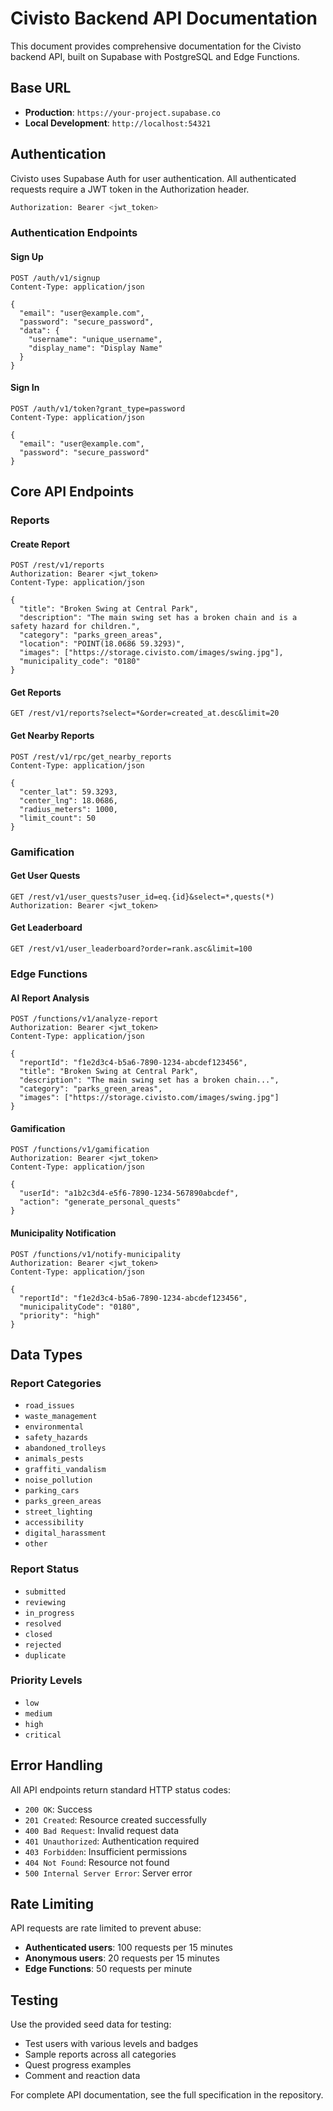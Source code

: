 # Civisto Backend API Documentation

This document provides comprehensive documentation for the Civisto backend API, built on Supabase with PostgreSQL and Edge Functions.

## Base URL

- **Production**: `https://your-project.supabase.co`
- **Local Development**: `http://localhost:54321`

## Authentication

Civisto uses Supabase Auth for user authentication. All authenticated requests require a JWT token in the Authorization header.

```bash
Authorization: Bearer <jwt_token>
```

### Authentication Endpoints

#### Sign Up
```http
POST /auth/v1/signup
Content-Type: application/json

{
  "email": "user@example.com",
  "password": "secure_password",
  "data": {
    "username": "unique_username",
    "display_name": "Display Name"
  }
}
```

#### Sign In
```http
POST /auth/v1/token?grant_type=password
Content-Type: application/json

{
  "email": "user@example.com",
  "password": "secure_password"
}
```

## Core API Endpoints

### Reports

#### Create Report
```http
POST /rest/v1/reports
Authorization: Bearer <jwt_token>
Content-Type: application/json

{
  "title": "Broken Swing at Central Park",
  "description": "The main swing set has a broken chain and is a safety hazard for children.",
  "category": "parks_green_areas",
  "location": "POINT(18.0686 59.3293)",
  "images": ["https://storage.civisto.com/images/swing.jpg"],
  "municipality_code": "0180"
}
```

#### Get Reports
```http
GET /rest/v1/reports?select=*&order=created_at.desc&limit=20
```

#### Get Nearby Reports
```http
POST /rest/v1/rpc/get_nearby_reports
Content-Type: application/json

{
  "center_lat": 59.3293,
  "center_lng": 18.0686,
  "radius_meters": 1000,
  "limit_count": 50
}
```

### Gamification

#### Get User Quests
```http
GET /rest/v1/user_quests?user_id=eq.{id}&select=*,quests(*)
Authorization: Bearer <jwt_token>
```

#### Get Leaderboard
```http
GET /rest/v1/user_leaderboard?order=rank.asc&limit=100
```

### Edge Functions

#### AI Report Analysis
```http
POST /functions/v1/analyze-report
Authorization: Bearer <jwt_token>
Content-Type: application/json

{
  "reportId": "f1e2d3c4-b5a6-7890-1234-abcdef123456",
  "title": "Broken Swing at Central Park",
  "description": "The main swing set has a broken chain...",
  "category": "parks_green_areas",
  "images": ["https://storage.civisto.com/images/swing.jpg"]
}
```

#### Gamification
```http
POST /functions/v1/gamification
Authorization: Bearer <jwt_token>
Content-Type: application/json

{
  "userId": "a1b2c3d4-e5f6-7890-1234-567890abcdef",
  "action": "generate_personal_quests"
}
```

#### Municipality Notification
```http
POST /functions/v1/notify-municipality
Authorization: Bearer <jwt_token>
Content-Type: application/json

{
  "reportId": "f1e2d3c4-b5a6-7890-1234-abcdef123456",
  "municipalityCode": "0180",
  "priority": "high"
}
```

## Data Types

### Report Categories
- `road_issues`
- `waste_management`
- `environmental`
- `safety_hazards`
- `abandoned_trolleys`
- `animals_pests`
- `graffiti_vandalism`
- `noise_pollution`
- `parking_cars`
- `parks_green_areas`
- `street_lighting`
- `accessibility`
- `digital_harassment`
- `other`

### Report Status
- `submitted`
- `reviewing`
- `in_progress`
- `resolved`
- `closed`
- `rejected`
- `duplicate`

### Priority Levels
- `low`
- `medium`
- `high`
- `critical`

## Error Handling

All API endpoints return standard HTTP status codes:

- `200 OK`: Success
- `201 Created`: Resource created successfully
- `400 Bad Request`: Invalid request data
- `401 Unauthorized`: Authentication required
- `403 Forbidden`: Insufficient permissions
- `404 Not Found`: Resource not found
- `500 Internal Server Error`: Server error

## Rate Limiting

API requests are rate limited to prevent abuse:
- **Authenticated users**: 100 requests per 15 minutes
- **Anonymous users**: 20 requests per 15 minutes
- **Edge Functions**: 50 requests per minute

## Testing

Use the provided seed data for testing:
- Test users with various levels and badges
- Sample reports across all categories
- Quest progress examples
- Comment and reaction data

For complete API documentation, see the full specification in the repository.
